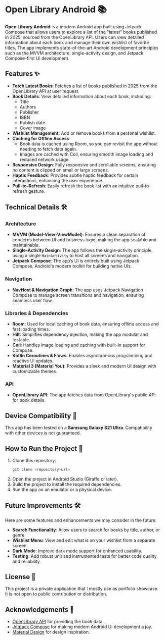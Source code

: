 # Open Library Android 📚

**Open Library Android** is a modern Android app built using Jetpack Compose that allows users to explore a list of the "latest" books published in 2025, sourced from the OpenLibrary API. 
Users can view detailed information about each book and manage their own wishlist of favorite titles. 
The app implements state-of-the-art Android development principles such as the MVVM architecture, single-activity design, and Jetpack Compose-first UI development.

## Features ✨

- **Fetch Latest Books**: Fetches a list of books published in 2025 from the OpenLibrary API at user request.
- **Book Details**: View detailed information about each book, including:
    - Title
    - Authors
    - Publisher
    - ISBN
    - Publish date
    - Cover image
- **Wishlist Management**: Add or remove books from a personal wishlist.
- **Caching for Offline Access**:
    - Book data is cached using Room, so you can revisit the app without needing to fetch data again.
    - Images are cached with Coil, ensuring smooth image loading and reduced network usage.
- **Responsive Design**: Fully responsive and scrollable screens, ensuring no content is clipped on small or large screens.
- **Haptic Feedback**: Provides subtle haptic feedback for certain interactions, enhancing the user experience.
- **Pull-to-Refresh**: Easily refresh the book list with an intuitive pull-to-refresh gesture.

## Technical Details 🛠️

### Architecture
- **MVVM (Model-View-ViewModel)**: Ensures a clean separation of concerns between UI and business logic, making the app scalable and maintainable.
- **Single-Activity Design**: The app follows the single-activity principle, using a single `MainActivity` to host all screens and navigation.
- **Jetpack Compose**: The app’s UI is entirely built using Jetpack Compose, Android's modern toolkit for building native UIs.

### Navigation
- **NavHost & Navigation Graph**: The app uses Jetpack Navigation Compose to manage screen transitions and navigation, ensuring seamless user flow.

### Libraries & Dependencies
- **Room**: Used for local caching of book data, ensuring offline access and fast loading times.
- **Hilt**: Simplifies dependency injection, making the app modular and testable.
- **Coil**: Handles image loading and caching with built-in support for Compose.
- **Kotlin Coroutines & Flows**: Enables asynchronous programming and reactive UI updates.
- **Material 3 (Material You)**: Provides a sleek and modern UI design with customizable themes.

### API
- **OpenLibrary API**: The app fetches data from OpenLibrary's public API for book details.

## Device Compatibility 📱

This app has been tested on a **Samsung Galaxy S21 Ultra**. Compatibility with other devices is not guaranteed.

## How to Run the Project 🚀

1. Clone this repository:
    ```bash
    git clone <repository-url>
    ```
2. Open the project in Android Studio (Giraffe or later).
3. Build the project to install the required dependencies.
4. Run the app on an emulator or a physical device.

## Future Improvements 🛠️

Here are some features and enhancements we may consider in the future:
- **Search Functionality**: Allow users to search for books by title, author, or genre.
- **Wishlist Menu**: View and edit what is on your wishlist from a separate screen.
- **Dark Mode**: Improve dark mode support for enhanced usability.
- **Testing**: Add robust unit and instrumented tests for better code quality and reliability.

## License 📄

This project is a private application that I mostly use as portfolio showcase.
It is not open to public contribution or distribution.

## Acknowledgements 🙏

- [OpenLibrary API](https://openlibrary.org/) for providing the book data.
- [Jetpack Compose](https://developer.android.com/jetpack/compose) for making modern Android UI development a joy.
- [Material Design](https://material.io/) for design inspiration.
